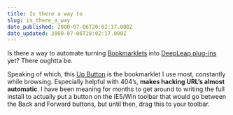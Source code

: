 ```yaml
---
title: Is there a way to
slug: is_there_a_way
date_published: 2000-07-06T20:02:17.000Z
date_updated: 2000-07-06T20:02:17.000Z
---
```


Is there a way to automate turning [Bookmarklets](http://www.bookmarklets.com) into [DeepLeap plug-ins](http://www.deepleap.org) yet? There oughtta be.

Speaking of which, this [Up Button](javascript:void(location.href=location.href.substring(0,location.href.substring(0,location.href.length-1).lastIndexOf('/')+1))) is the bookmarklet I use most, constantly while browsing. Especially helpful with 404’s, **makes hacking URL’s almost automatic**. I have been meaning for months to get around to writing the full install to actually put a button on the IE5/Win toolbar that would go between the Back and Forward buttons, but until then, drag this to your toolbar.
